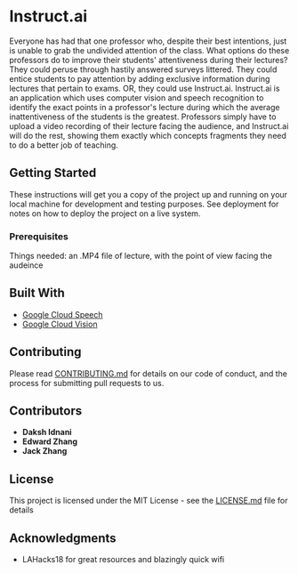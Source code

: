 # Instruct.ai

Everyone has had that one professor who, despite their best intentions, just is unable to grab the undivided attention of the class. What options do these professors do to improve their students' attentiveness during their lectures? They could peruse through hastily answered surveys littered. They could entice students to pay attention by adding exclusive information during lectures that pertain to exams. OR, they could use Instruct.ai. Instruct.ai is an application which uses computer vision and speech recognition to identify the exact points in a professor's lecture during which the average inattentiveness of the students is the greatest. Professors simply have to upload a video recording of their lecture facing the audience, and Instruct.ai will do the rest, showing them exactly which concepts fragments they need to do a better job of teaching. 

## Getting Started

These instructions will get you a copy of the project up and running on your local machine for development and testing purposes. See deployment for notes on how to deploy the project on a live system.

### Prerequisites

Things needed: an .MP4 file of lecture, with the point of view facing the audeince

## Built With

* [Google Cloud Speech](https://cloud.google.com/speech/)
* [Google Cloud Vision](https://cloud.google.com/vision/)

## Contributing

Please read [CONTRIBUTING.md](https://gist.github.com/PurpleBooth/b24679402957c63ec426) for details on our code of conduct, and the process for submitting pull requests to us.

## Contributors

* **Daksh Idnani**
* **Edward Zhang**
* **Jack Zhang**

## License

This project is licensed under the MIT License - see the [LICENSE.md](LICENSE.md) file for details

## Acknowledgments

* LAHacks18 for great resources and blazingly quick wifi
